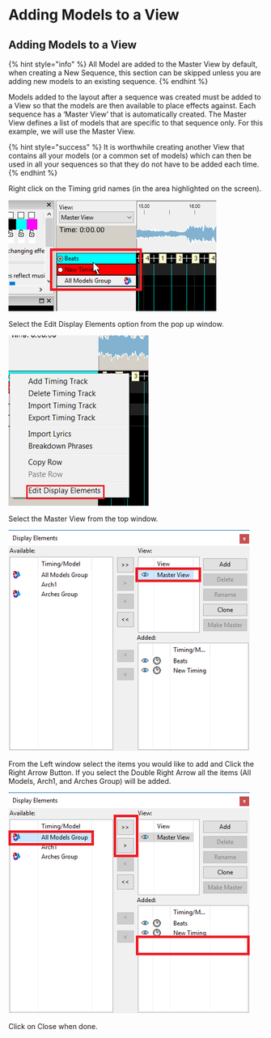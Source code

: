 # Adding Models to a View

## Adding Models to a View

{% hint style="info" %}
All Model are added to the Master View by default, when creating a New Sequence, this section can be skipped unless you are adding new models to an existing sequence.
{% endhint %}

Models added to the layout after a sequence was created must be added to a View so that the models are then available to place effects against. Each sequence has a ‘Master View’ that is automatically created. The Master View defines a list of models that are specific to that sequence only. For this example, we will use the Master View.

{% hint style="success" %}
It is worthwhile creating another View that contains all your models (or a common set of models) which can then be used in all your sequences so that they do not have to be added each time.
{% endhint %}

Right click on the Timing grid names (in the area highlighted on the screen).

![](<../../../.gitbook/assets/image (811).png>)

Select the Edit Display Elements option from the pop up window.

![](../../../.gitbook/assets/base6465c67d29500aedde.png)

Select the Master View from the top window.

![](<../../../.gitbook/assets/image (208).png>)

From the Left window select the items you would like to add and Click the Right Arrow Button. If you select the Double Right Arrow all the items (All Models, Arch1, and Arches Group) will be added.

![](<../../../.gitbook/assets/image (758).png>)

Click on Close when done.
